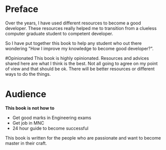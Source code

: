 # Preface

Over the years, I have used different resources to become a good developer. These resources really helped me to transition from a clueless computer graduate student to competent developer.

So I have put together this book to help any student who out there wondering "How I improve my knowledge to become good developer?".

#Opinionated
This book is highly opinionated. Resources and advices shared here are what I think is the best. Not all going to agree on my point of view and that should be ok. There will be better resources or different ways to do the things.


# Audience
**This book is not how to**

 * Get good marks in Engineering exams
 * Get job in MNC
 * 24 hour guide to become successful

This book is written for the people who are passionate and want to become master in their craft.













